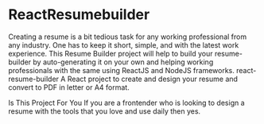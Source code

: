 # ReactResumebuilder
Creating a resume is a bit tedious task for any working professional from any industry. One has to keep it short, simple, and with the latest work experience. This Resume Builder project will help to build your resume-builder by auto-generating it on your own and helping working professionals with the same using ReactJS and NodeJS frameworks.
react-resume-builder
A React project to create and design your resume and convert to PDF in letter or A4 format.

Is This Project For You
If you are a frontender who is looking to design a resume with the tools that you love and use daily then yes.
